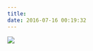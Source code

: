 ```yaml
---
title: 
date: 2016-07-16 00:19:32
---
```

![](http://7xqgix.com1.z0.glb.clouddn.com/Guitar-1600x2560.jpg)
